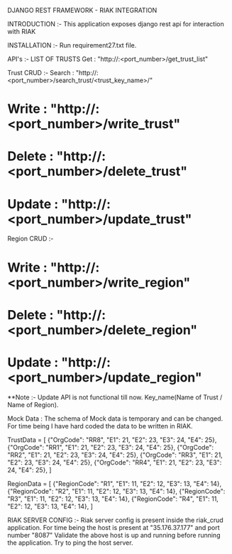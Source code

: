 DJANGO REST FRAMEWORK - RIAK INTEGRATION

INTRODUCTION :-
This application exposes django rest api for interaction with RIAK

INSTALLATION :-
Run requirement27.txt file.

API's :-
LIST OF TRUSTS
Get : "http://<Domain Name>:<port_number>/get_trust_list"

Trust CRUD :-
Search : "http://<Domain Name>:<port_number>/search_trust/<trust_key_name>/"
# Write : "http://<Domain Name>:<port_number>/write_trust"
# Delete : "http://<Domain Name>:<port_number>/delete_trust"
# Update : "http://<Domain Name>:<port_number>/update_trust"

Region CRUD :-
# Write : "http://<Domain Name>:<port_number>/write_region"
# Delete : "http://<Domain Name>:<port_number>/delete_region"
# Update : "http://<Domain Name>:<port_number>/update_region"

**Note :- Update API is not functional till now. Key_name(Name of Trust / Name of Region).

Mock Data :
The schema of Mock data is temporary and can be changed. For time being I have hard coded the data to be written in RIAK.

TrustData = [
    {"OrgCode": "RR8", "E1": 21, "E2": 23, "E3": 24, "E4": 25},
    {"OrgCode": "RR1", "E1": 21, "E2": 23, "E3": 24, "E4": 25},
    {"OrgCode": "RR2", "E1": 21, "E2": 23, "E3": 24, "E4": 25},
    {"OrgCode": "RR3", "E1": 21, "E2": 23, "E3": 24, "E4": 25},
    {"OrgCode": "RR4", "E1": 21, "E2": 23, "E3": 24, "E4": 25},
]

RegionData = [
    {"RegionCode": "R1", "E1": 11, "E2": 12, "E3": 13, "E4": 14},
    {"RegionCode": "R2", "E1": 11, "E2": 12, "E3": 13, "E4": 14},
    {"RegionCode": "R3", "E1": 11, "E2": 12, "E3": 13, "E4": 14},
    {"RegionCode": "R4", "E1": 11, "E2": 12, "E3": 13, "E4": 14},
]


RIAK SERVER CONFIG :-
Riak server config is present inside the riak_crud application. For time being the host is present at "35.176.37.177"
and port number "8087"
Validate the above host is up and running before running the application. Try to ping the host server.